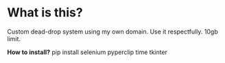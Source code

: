 # What is this?
Custom dead-drop system using my own domain. Use it respectfully. 10gb limit. 

**How to install?**
pip install selenium pyperclip time tkinter
